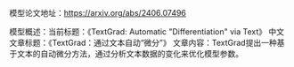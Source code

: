 模型论文地址：https://arxiv.org/abs/2406.07496

模型概述：当前标题：《TextGrad: Automatic "Differentiation" via Text》
中文文章标题：《TextGrad：通过文本自动“微分”》
文章内容：TextGrad提出一种基于文本的自动微分方法，通过分析文本数据的变化来优化模型参数。
